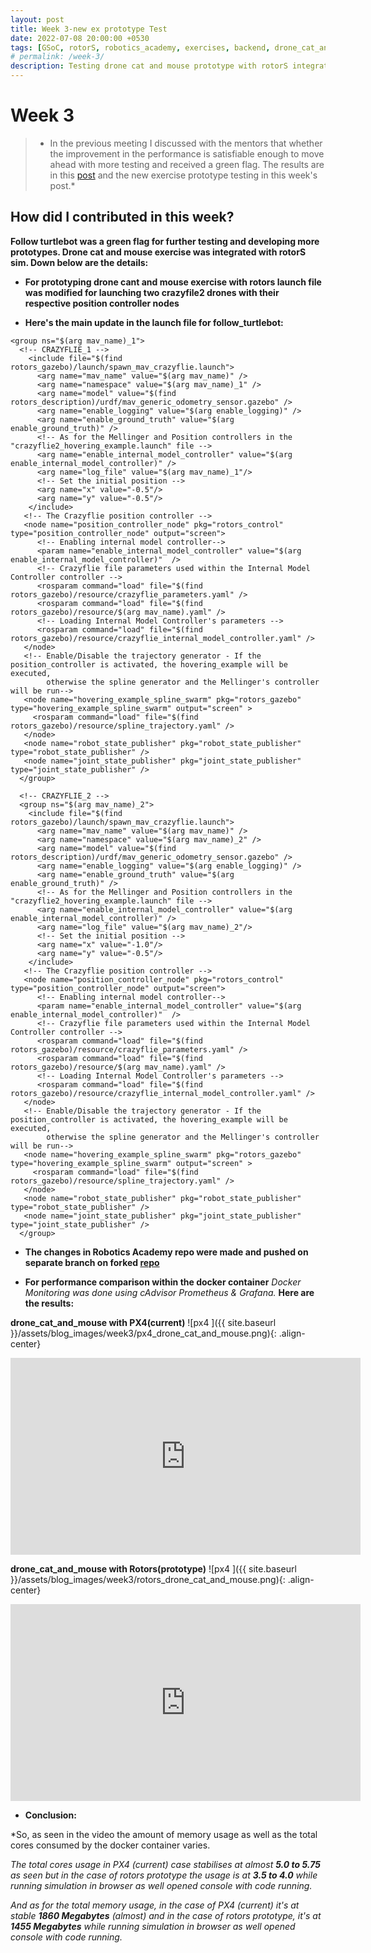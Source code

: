 ```yaml
---
layout: post
title: Week 3-new ex prototype Test
date: 2022-07-08 20:00:00 +0530
tags: [GSoC, rotorS, robotics_academy, exercises, backend, drone_cat_and_mouse]
# permalink: /week-3/
description: Testing drone cat and mouse prototype with rotorS integrated 
---
```


# **Week 3**

> * In the previous meeting I discussed with the mentors that whether the improvement in the performance is satisfiable enough to move ahead with more testing and received a green flag. The results are in this [post](https://theroboticsclub.github.io/gsoc2022-Prakarsh_Kaushik/2022/07/01/week-2.html) and the new exercise prototype testing in this week's post.* 

## **How did I contributed in this week?**

**Follow turtlebot was a green flag for further testing and developing more prototypes. Drone cat and mouse exercise was integrated with rotorS sim. Down below are the details:**

- **For prototyping drone cant and mouse exercise with rotors launch file was modified for launching two crazyfile2 drones with their respective position controller nodes**

- **Here's the main update in the launch file for follow_turtlebot:**
```
<group ns="$(arg mav_name)_1">
  <!-- CRAZYFLIE_1 -->
    <include file="$(find rotors_gazebo)/launch/spawn_mav_crazyflie.launch">
      <arg name="mav_name" value="$(arg mav_name)" />
      <arg name="namespace" value="$(arg mav_name)_1" />
      <arg name="model" value="$(find rotors_description)/urdf/mav_generic_odometry_sensor.gazebo" />
      <arg name="enable_logging" value="$(arg enable_logging)" />
      <arg name="enable_ground_truth" value="$(arg enable_ground_truth)" />
      <!-- As for the Mellinger and Position controllers in the "crazyflie2_hovering_example.launch" file -->
      <arg name="enable_internal_model_controller" value="$(arg enable_internal_model_controller)" />
      <arg name="log_file" value="$(arg mav_name)_1"/>
      <!-- Set the initial position -->
      <arg name="x" value="-0.5"/>
      <arg name="y" value="-0.5"/>
    </include>
   <!-- The Crazyflie position controller -->
   <node name="position_controller_node" pkg="rotors_control" type="position_controller_node" output="screen">
      <!-- Enabling internal model controller-->
      <param name="enable_internal_model_controller" value="$(arg enable_internal_model_controller)"  />
      <!-- Crazyflie file parameters used within the Internal Model Controller controller -->
      <rosparam command="load" file="$(find rotors_gazebo)/resource/crazyflie_parameters.yaml" />
      <rosparam command="load" file="$(find rotors_gazebo)/resource/$(arg mav_name).yaml" />
      <!-- Loading Internal Model Controller's parameters -->
      <rosparam command="load" file="$(find rotors_gazebo)/resource/crazyflie_internal_model_controller.yaml" />
   </node>
   <!-- Enable/Disable the trajectory generator - If the position_controller is activated, the hovering_example will be executed,
        otherwise the spline generator and the Mellinger's controller will be run-->
   <node name="hovering_example_spline_swarm" pkg="rotors_gazebo" type="hovering_example_spline_swarm" output="screen" >
     <rosparam command="load" file="$(find rotors_gazebo)/resource/spline_trajectory.yaml" />
   </node>
   <node name="robot_state_publisher" pkg="robot_state_publisher" type="robot_state_publisher" />
   <node name="joint_state_publisher" pkg="joint_state_publisher" type="joint_state_publisher" />
  </group>

  <!-- CRAZYFLIE_2 -->
  <group ns="$(arg mav_name)_2">
    <include file="$(find rotors_gazebo)/launch/spawn_mav_crazyflie.launch">
      <arg name="mav_name" value="$(arg mav_name)" />
      <arg name="namespace" value="$(arg mav_name)_2" />
      <arg name="model" value="$(find rotors_description)/urdf/mav_generic_odometry_sensor.gazebo" />
      <arg name="enable_logging" value="$(arg enable_logging)" />
      <arg name="enable_ground_truth" value="$(arg enable_ground_truth)" />
      <!-- As for the Mellinger and Position controllers in the "crazyflie2_hovering_example.launch" file -->
      <arg name="enable_internal_model_controller" value="$(arg enable_internal_model_controller)" />
      <arg name="log_file" value="$(arg mav_name)_2"/>
      <!-- Set the initial position -->
      <arg name="x" value="-1.0"/>
      <arg name="y" value="-0.5"/>
    </include>
   <!-- The Crazyflie position controller -->
   <node name="position_controller_node" pkg="rotors_control" type="position_controller_node" output="screen">
      <!-- Enabling internal model controller-->
      <param name="enable_internal_model_controller" value="$(arg enable_internal_model_controller)"  />
      <!-- Crazyflie file parameters used within the Internal Model Controller controller -->
      <rosparam command="load" file="$(find rotors_gazebo)/resource/crazyflie_parameters.yaml" />
      <rosparam command="load" file="$(find rotors_gazebo)/resource/$(arg mav_name).yaml" />
      <!-- Loading Internal Model Controller's parameters -->
      <rosparam command="load" file="$(find rotors_gazebo)/resource/crazyflie_internal_model_controller.yaml" />
   </node>
   <!-- Enable/Disable the trajectory generator - If the position_controller is activated, the hovering_example will be executed,
        otherwise the spline generator and the Mellinger's controller will be run-->
   <node name="hovering_example_spline_swarm" pkg="rotors_gazebo" type="hovering_example_spline_swarm" output="screen" >
     <rosparam command="load" file="$(find rotors_gazebo)/resource/spline_trajectory.yaml" />
   </node>
   <node name="robot_state_publisher" pkg="robot_state_publisher" type="robot_state_publisher" />
   <node name="joint_state_publisher" pkg="joint_state_publisher" type="joint_state_publisher" />
  </group>
```

- **The changes in Robotics Academy repo were made and pushed on separate branch on forked [repo](https://github.com/RUFFY-369/RoboticsAcademy/tree/crazyfile_test)**

- **For performance comparison within the docker container** *Docker Monitoring was done using cAdvisor Prometheus & Grafana.* **Here are the results:**

**drone_cat_and_mouse with PX4(current)**
![px4 ]({{ site.baseurl }}/assets/blog_images/week3/px4_drone_cat_and_mouse.png){: .align-center}

<iframe width="560" height="315" src="https://youtu.be/sU14UGrObsU" frameborder="0" allow="accelerometer; autoplay; encrypted-media; gyroscope; picture-in-picture" allowfullscreen></iframe>

**drone_cat_and_mouse with Rotors(prototype)**
![px4 ]({{ site.baseurl }}/assets/blog_images/week3/rotors_drone_cat_and_mouse.png){: .align-center}

<iframe width="560" height="315" src="https://youtu.be/JUS0gmu5IUY" frameborder="0" allow="accelerometer; autoplay; encrypted-media; gyroscope; picture-in-picture" allowfullscreen></iframe>

- **Conclusion:**

*So, as seen in the video the amount of memory usage as well as the total cores consumed by the docker container varies. 

*The total cores usage in PX4 (current) case stabilises at almost **5.0 to 5.75** as seen but in the case of rotors prototype the usage is at **3.5 to 4.0** while running simulation in browser as well opened console with code running.*

*And as for the total memory usage, in the case of PX4 (current) it's at stable **1860 Megabytes** (almost) and in the case of rotors prototype, it's at **1455 Megabytes** while running simulation in browser as well opened console with code running.*
